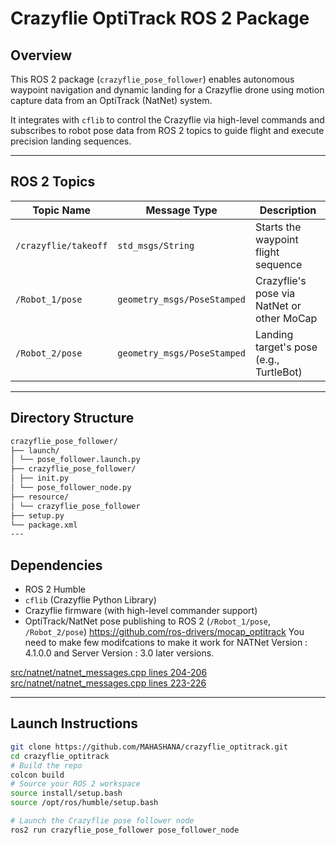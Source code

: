 # Crazyflie OptiTrack ROS 2 Package

## Overview

This ROS 2 package (`crazyflie_pose_follower`) enables autonomous waypoint navigation and dynamic landing for a Crazyflie drone using motion capture data from an OptiTrack (NatNet) system.

It integrates with `cflib` to control the Crazyflie via high-level commands and subscribes to robot pose data from ROS 2 topics to guide flight and execute precision landing sequences.

---

## ROS 2 Topics

| Topic Name          | Message Type         | Description                                  |
|---------------------|----------------------|----------------------------------------------|
| `/crazyflie/takeoff`| `std_msgs/String`     | Starts the waypoint flight sequence          |
| `/Robot_1/pose`     | `geometry_msgs/PoseStamped` | Crazyflie's pose via NatNet or other MoCap |
| `/Robot_2/pose`     | `geometry_msgs/PoseStamped` | Landing target's pose (e.g., TurtleBot)     |

---

## Directory Structure
```bash
crazyflie_pose_follower/
├── launch/
│ └── pose_follower.launch.py
├── crazyflie_pose_follower/
│ ├── init.py
│ └── pose_follower_node.py
├── resource/
│ └── crazyflie_pose_follower
├── setup.py
└── package.xml
---
```

## Dependencies

- ROS 2 Humble 
- `cflib` (Crazyflie Python Library)
- Crazyflie firmware (with high-level commander support)
- OptiTrack/NatNet pose publishing to ROS 2 (`/Robot_1/pose`, `/Robot_2/pose`) https://github.com/ros-drivers/mocap_optitrack
You need to make few modifcations to make it work for NATNet Version : 4.1.0.0
and Server Version : 3.0 later versions.

[src/natnet/natnet_messages.cpp lines 204-206](assets/img1.png)
[src/natnet/natnet_messages.cpp lines 223-226](assets/img2.png)

---

## Launch Instructions

```bash
git clone https://github.com/MAHASHANA/crazyflie_optitrack.git
cd crazyflie_optitrack
# Build the repo 
colcon build
# Source your ROS 2 workspace
source install/setup.bash
source /opt/ros/humble/setup.bash

# Launch the Crazyflie pose follower node
ros2 run crazyflie_pose_follower pose_follower_node 
